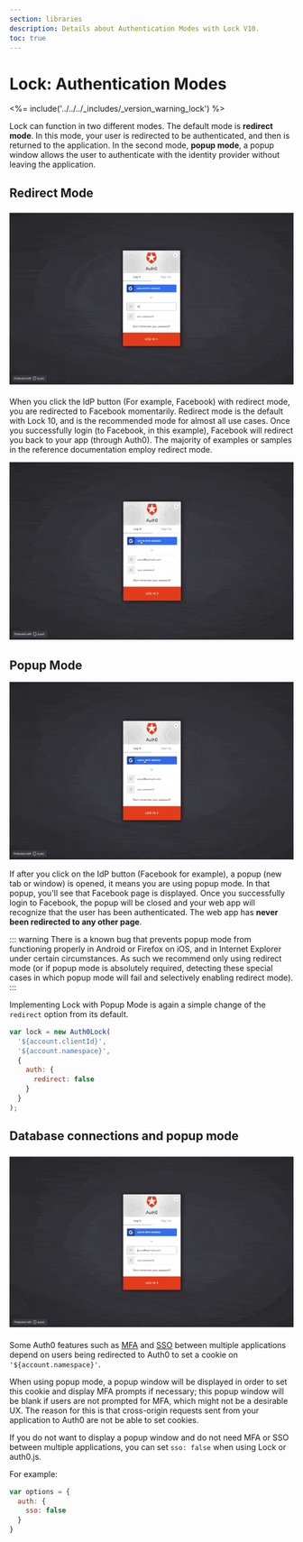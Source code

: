 ```yaml
---
section: libraries
description: Details about Authentication Modes with Lock V10.
toc: true
---
```

# Lock: Authentication Modes

<%= include('../../../_includes/_version_warning_lock') %>

Lock can function in two different modes. The default mode is **redirect mode**. In this mode, your user is redirected to be authenticated, and then is returned to the application. In the second mode, **popup mode**, a popup window allows the user to authenticate with the identity provider without leaving the application.

## Redirect Mode

![Lock - Redirect](/media/articles/libraries/lock/v10/gif/redirect.gif)

When you click the IdP button (For example, Facebook) with redirect mode, you are redirected to Facebook momentarily. Redirect mode is the default with Lock 10, and is the recommended mode for almost all use cases. Once you successfully login (to Facebook, in this example), Facebook will redirect you back to your app (through Auth0). The majority of examples or samples in the reference documentation employ redirect mode.

![Lock - Social Redirect](/media/articles/libraries/lock/v10/gif/social-redirect.gif)

## Popup Mode

![Lock - Redirect](/media/articles/libraries/lock/v10/gif/social-popup.gif)

If after you click on the IdP button (Facebook for example), a popup (new tab or window) is opened, it means you are using popup mode. In that popup, you'll see that Facebook page is displayed. Once you successfully login to Facebook, the popup will be closed and your web app will recognize that the user has been authenticated. The web app has **never been redirected to any other page**.

::: warning
There is a known bug that prevents popup mode from functioning properly in Android or Firefox on iOS, and in Internet Explorer under certain circumstances. As such we recommend only using redirect mode (or if popup mode is absolutely required, detecting these special cases in which popup mode will fail and selectively enabling redirect mode).
:::

Implementing Lock with Popup Mode is again a simple change of the `redirect` option from its default.

```js
var lock = new Auth0Lock(
  '${account.clientId}',
  '${account.namespace}',
  {
    auth: {
      redirect: false
    }
  }
);
```

## Database connections and popup mode

![Lock - Popup](/media/articles/libraries/lock/v10/gif/popup.gif)

Some Auth0 features such as [MFA](/multifactor-authentication) and [SSO](/sso/single-sign-on) between multiple applications depend on users being redirected to Auth0 to set a cookie on `'${account.namespace}'`.

When using popup mode, a popup window will be displayed in order to set this cookie and display MFA prompts if necessary; this popup window will be blank if users are not prompted for MFA, which might not be a desirable UX. The reason for this is that cross-origin requests sent from your application to Auth0 are not be able to set cookies.

If you do not want to display a popup window and do not need MFA or SSO between multiple applications, you can set `sso: false` when using Lock or auth0.js.

For example:

```js
var options = {
  auth: {
    sso: false
  }
}
```
